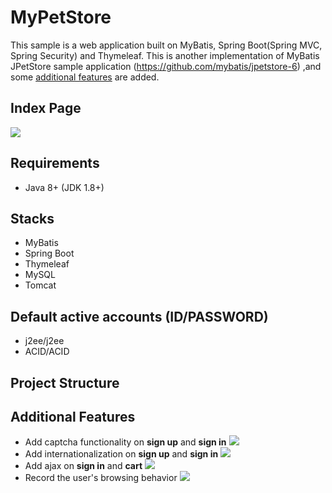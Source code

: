 # MyPetStore

This sample is a web application built on MyBatis, Spring Boot(Spring MVC, Spring Security) and Thymeleaf. This is another implementation of MyBatis JPetStore sample application (https://github.com/mybatis/jpetstore-6) ,and some [additional features](#additional-features) are added.

## Index Page

![](https://user-images.githubusercontent.com/37578699/43036096-26b2f834-8d2d-11e8-89d5-8c35ead68a60.png)

## Requirements

* Java 8+ (JDK 1.8+)

## Stacks

* MyBatis
* Spring Boot
* Thymeleaf
* MySQL
* Tomcat

## Default active accounts (ID/PASSWORD)

* j2ee/j2ee
* ACID/ACID

## Project Structure


## Additional Features

* Add captcha functionality on **sign up** and **sign in**
![](https://user-images.githubusercontent.com/37578699/43036099-27d135f0-8d2d-11e8-9e64-5c2f10531725.png)
* Add internationalization on **sign up** and **sign in**
![](https://user-images.githubusercontent.com/37578699/43036100-28150a28-8d2d-11e8-8d5f-37c1ce7ecbe8.png)
* Add ajax on **sign in** and **cart**
![](https://user-images.githubusercontent.com/37578699/43036163-65de0b1a-8d2e-11e8-8009-e404a874be05.png)
* Record the user's browsing behavior
![](https://user-images.githubusercontent.com/37578699/43036102-290b7c96-8d2d-11e8-82bb-47a2cb923aa8.png)
